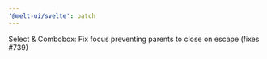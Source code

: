 ```yaml
---
'@melt-ui/svelte': patch
---
```


Select & Combobox: Fix focus preventing parents to close on escape (fixes #739)
